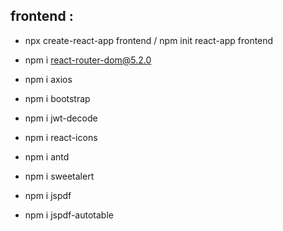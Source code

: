 ## frontend :

- npx create-react-app frontend / npm init react-app frontend
- npm i react-router-dom@5.2.0
- npm i axios
- npm i bootstrap

- npm i jwt-decode
- npm i react-icons
- npm i antd
- npm i sweetalert
- npm i jspdf
- npm i jspdf-autotable